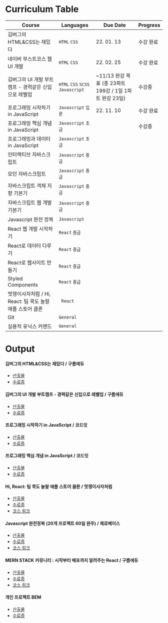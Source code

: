# Curriculum Table

| Course |  Languages | Due Date | Progress | 
| ------------- | ------------- | ------------- | ------------- |
| 김버그의 HTML&CSS는 재밌다 | `HTML` `CSS` | 22. 01. 13 | 수강 완료 |
| 네이버 부스트코스 웹 UI 개발 | `HTML` `CSS` | 22. 02. 25 |  수강 완료 |
| 김버그의 UI 개발 부트캠프 - 경력같은 신입으로 레벨업 | `HTML` `CSS` `SCSS` `Javascript` | ~11/13 완강 목표 (총 23파트 199강 / 1일 1파트 완강 23일) | 수강중 |
| 프로그래밍 시작하기 in JavaScript | `Javascript` `입문` | 22. 11. 10 | 수강 완료 |
| 프로그래밍 핵심 개념 in JavaScript | `Javascript` `초급` | | 수강중 |
| 프로그래밍과 데이터 in JavaScript | `Javascript` `초급` | |
| 인터랙티브 자바스크립트 | `Javascript` `중급` | | |
| 모던 자바스크립트 | `Javascript` `중급` | | |
| 자바스크립트 객체 지향 기본기 | `Javascript` `중급` | |
| 자바스크립트 웹 개발 기본기 | `Javascript` `중급` | |
| Javascript 완전 정복 | `Javascript` |  |
| React 웹 개발 시작하기 | `React` `중급` | |
| React로 데이터 다루기 | `React` `중급` | |
| React로 웹사이트 만들기 | `React` `중급` | |
| Styled Components | `React` `중급` | |
|  멋쟁이사자처럼 / Hi, React: 팀 쿡도 놀랄 애플 스토어 클론 |` React` |  |
| Git | `General` |  |
| 실용적 유닉스 커맨드 | `General` |  |

# Output

#### 김버그의 HTML&CSS는 재밌다 / 구름에듀
- [산출물](https://github.com/ynmkim/2021-markup-practice) 
- [수료증](https://edu.goorm.io/cert/tCmfQqRSCb)

#### 김버그의 UI 개발 부트캠프 - 경력같은 신입으로 레벨업 / 구름에듀
- [산출물](https://github.com/ynmkim/2022-tomorrow-house) 
- [수료증]()

####  프로그래밍 시작하기 in JavaScript / 코드잇
- [산출물]()
- [수료증]()

####  프로그래밍 핵심 개념 in JavaScript / 코드잇
- [산출물]()
- [수료증]()

####  Hi, React: 팀 쿡도 놀랄 애플 스토어 클론 / 멋쟁이사자처럼
- [산출물]()
- [수료증]()
- [코스 링크](http://projectlion.io/courses/technology/clayful) 

#### Javascript 완전정복 (20개 프로젝트 60일 완주) / 제로베이스
- [산출물]()
- [수료증]()
- [코스 링크](https://zero-base.co.kr/event/JS_challenge) 

####  MERN STACK 커뮤니티 : 시작부터 배포까지 알려주는 React / 구름에듀
- [산출물]()
- [수료증]()
- [코스 링크](https://edu.goorm.io/lecture/29977/mern-stack-%EC%BB%A4%EB%AE%A4%EB%8B%88%ED%8B%B0-%EC%8B%9C%EC%9E%91%EB%B6%80%ED%84%B0-%EB%B0%B0%ED%8F%AC%EA%B9%8C%EC%A7%80-%EC%95%8C%EB%A0%A4%EC%A3%BC%EB%8A%94-react) 

#### 개인 프로젝트 BEM
- [산출물]()
- [수료증]()
